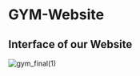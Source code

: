 # GYM-Website

## Interface of our Website

![gym_final(1)](https://user-images.githubusercontent.com/82304249/222418691-c678a44e-10a1-4040-9279-b2acc2abb35e.jpg)


